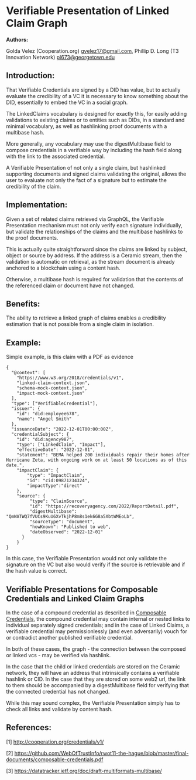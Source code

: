# Verifiable Presentation of Linked Claim Graph

**Authors:**

Golda Velez (Cooperation.org) <gvelez17@gmail.com>,
Phillip D. Long (T3 Innovation Network) <pl673@georgetown.edu>

## **Introduction**:

That Verifiable Credentials are signed by a DID has value, but to actually evaluate the credibility of a VC 
it is necessary to know something about the DID, essentially to embed the VC in a social graph.

The LinkedClaims vocabulary is designed for exactly this, for easily adding validations to existing claims 
or to entities such as DIDs, in a standard and minimal vocabulary, as well as hashlinking proof documents with a multibase hash.

More generally, any vocabulary may use the digestMultibase field to compose credentials in a verifiable way by including the hash field along with the link to the associated credential.

A Verifiable Presentation of not only a single claim, but hashlinked supporting documents and signed claims validating the original, 
allows the user to evaluate not only the fact of a signature but to estimate the credibility of the claim.

## **Implementation**:

Given a set of related claims retrieved via GraphQL, the Verifiable Presentation mechanism must not only verify each signature individually, but 
validate the relationships of the claims and the multibase hashlinks to the proof documents.

This is actually quite straightforward since the claims are linked by subject, object or source by address.  If the address is a Ceramic stream,
then the validation is automatic on retrieval, as the stream document is already anchored to a blockchain using a content hash.

Otherwise, a multibase hash is required for validation that the contents of the referenced claim or document have not changed.

## **Benefits**:

The ability to retrieve a linked graph of claims enables a credibility estimation that is not possible from a single claim in isolation.

## **Example**:

Simple example, is this claim with a PDF as evidence

```
{
  "@context": [
    "https://www.w3.org/2018/credentials/v1",
    "linked-claim-context.json",
    "schema-mock-context.json",
    "impact-mock-context.json"
  ],
  "type": ["VerifiableCredential"],
  "issuer": {
    "id": "did:employee678",
    "name": "Angel Smith"
  },
  "issuanceDate": "2022-12-01T00:00:00Z",
  "credentialSubject": {
    "id": "did:agency987",
    "type": ["LinkedClaim", "Impact"],
    "effectiveDate": "2022-12-01", 
    "statement": "BEMA helped 200 individuals repair their homes after Hurricane Zeta, with ongoing work on at least 50 locations as of this date.",
    "impactClaim": {
        "type": "ImpactClaim",
        "id": "cid:09871234324",
        "impactType":"direct"
    },
    "source": {
         "type": "ClaimSource",
         "id": "https://recoveryagency.com/2022/ReportDetail.pdf",
         "digestMultibase": "QmWATWQ7fVUCs9KuU6XvTkjhP8m8s1ek6G8a5XbtWMEoLb",
         "sourceType": "document",
         "howKnown": "Published to web",
         "dateObserved": "2022-12-01"
      }
    }
}
``` 

In this case, the Verifiable Presentation would not only validate the signature on the VC but also would verify if the source is retrievable and if the hash value is correct. 

## Verifiable Presentations for Composable Credentials and Linked Claim Graphs

In the case of a compound credential as described in [Composable Credentials](https://github.com/WebOfTrustInfo/rwot11-the-hague/blob/master/final-documents/composable-credentials.pdf), the compound credential may contain internal or nested links to individual separately signed credentials; and in the case of Linked Claims, a verifiable credential may permissionlessly (and even adversarily) vouch for or contradict another published verifiable credential.

In both of these cases, the graph - the connection between the composed or linked vcs - may be verified via hashlink.

In the case that the child or linked credentials are stored on the Ceramic network, they will have an address that intrinsically contains a verifiable hashlink or CID.  In the case that they are stored on some web2 url, the link to them should be accompanied by a digestMultibase field for verifying that the connected credential has not changed.

While this may sound complex, the Verifiable Presentation simply has to check all links and validate by content hash. 

## **References**:

[1] http://cooperation.org/credentials/v1/

[2] https://github.com/WebOfTrustInfo/rwot11-the-hague/blob/master/final-documents/composable-credentials.pdf

[3] https://datatracker.ietf.org/doc/draft-multiformats-multibase/
